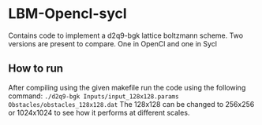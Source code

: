 # LBM-Opencl-sycl
Contains code to implement a d2q9-bgk lattice boltzmann scheme. Two versions are present to compare. One in OpenCl and one in Sycl

## How to run
After compiling using the given makefile run the code using the following command:
``` ./d2q9-bgk Inputs/input_128x128.params Obstacles/obstacles_128x128.dat ```
The 128x128 can be changed to 256x256 or 1024x1024 to see how it performs at different scales.
